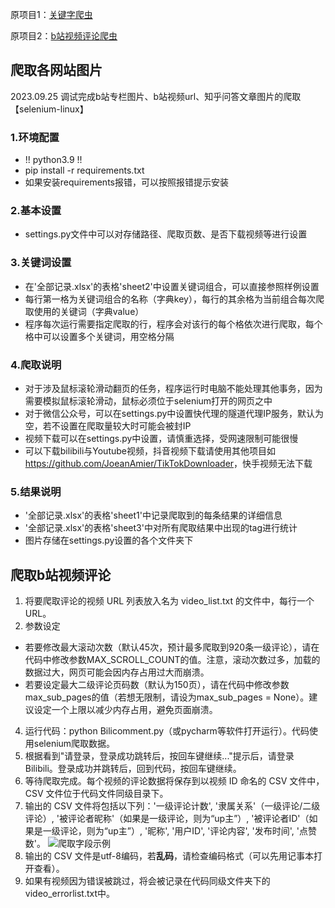 
原项目1：[关键字爬虫](https://github.com/Maryin-c/KeywordSpider_pictures_videos)

原项目2：[b站视频评论爬虫](https://github.com/Ghauster/BilibiliCommentScraper)

## 爬取各网站图片

2023.09.25 调试完成b站专栏图片、b站视频url、知乎问答文章图片的爬取【selenium-linux】

### 1.环境配置

* !! python3.9 !!
* pip install -r requirements.txt
* 如果安装requirements报错，可以按照报错提示安装

### 2.基本设置

* settings.py文件中可以对存储路径、爬取页数、是否下载视频等进行设置

### 3.关键词设置

* 在'全部记录.xlsx'的表格'sheet2'中设置关键词组合，可以直接参照样例设置
* 每行第一格为关键词组合的名称（字典key），每行的其余格为当前组合每次爬取使用的关键词（字典value）
* 程序每次运行需要指定爬取的行，程序会对该行的每个格依次进行爬取，每个格中可以设置多个关键词，用空格分隔

### 4.爬取说明

* 对于涉及鼠标滚轮滑动翻页的任务，程序运行时电脑不能处理其他事务，因为需要模拟鼠标滚轮滑动，鼠标必须位于selenium打开的网页之中
* 对于微信公众号，可以在settings.py中设置快代理的隧道代理IP服务，默认为空，若不设置在爬取量较大时可能会被封IP
* 视频下载可以在settings.py中设置，请慎重选择，受网速限制可能很慢
* 可以下载bilibili与Youtube视频，抖音视频下载请使用其他项目如<https://github.com/JoeanAmier/TikTokDownloader>，快手视频无法下载

### 5.结果说明

* '全部记录.xlsx'的表格'sheet1'中记录爬取到的每条结果的详细信息
* '全部记录.xlsx'的表格'sheet3'中对所有爬取结果中出现的tag进行统计
* 图片存储在settings.py设置的各个文件夹下

## 爬取b站视频评论

1. 将要爬取评论的视频 URL 列表放入名为 video_list.txt 的文件中，每行一个 URL。
2. 参数设定

* 若要修改最大滚动次数（默认45次，预计最多爬取到920条一级评论），请在代码中修改参数MAX_SCROLL_COUNT的值。注意，滚动次数过多，加载的数据过大，网页可能会因内存占用过大而崩溃。
* 若要设定最大二级评论页码数（默认为150页），请在代码中修改参数max_sub_pages的值（若想无限制，请设为max_sub_pages = None）。建议设定一个上限以减少内存占用，避免页面崩溃。

4. 运行代码：python Bilicomment.py（或pycharm等软件打开运行）。代码使用selenium爬取数据。
5. 根据看到"请登录，登录成功跳转后，按回车键继续..."提示后，请登录 Bilibili。登录成功并跳转后，回到代码，按回车键继续。
6. 等待爬取完成。每个视频的评论数据将保存到以视频 ID 命名的 CSV 文件中， CSV 文件位于代码文件同级目录下。
7. 输出的 CSV 文件将包括以下列：'一级评论计数', '隶属关系'（一级评论/二级评论）, '被评论者昵称'（如果是一级评论，则为“up主”）, '被评论者ID'（如果是一级评论，则为“up主”）, '昵称', '用户ID', '评论内容', '发布时间', '点赞数'。
![爬取字段示例](/image/output_sample.png)
7. 输出的 CSV 文件是utf-8编码，若**乱码**，请检查编码格式（可以先用记事本打开查看）。
8. 如果有视频因为错误被跳过，将会被记录在代码同级文件夹下的video_errorlist.txt中。

